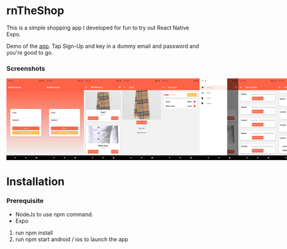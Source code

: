 # rnTheShop

This is a simple shopping app I developed for fun to try out React Native Expo.

Demo of the [app](https://expo.io/@nahcnats/projects/rntheshop). Tap Sign-Up and key in a dummy email and password and you're good to go.

### Screenshots

<div align="center">
  <div style="display: flex; align-items: flex-start; padding-horizontal: 1rem">
    <img src="https://github.com/nahcnats/screenshots/blob/main/theshop/Screenshot01.png" width="20%"/>
    <img src="https://github.com/nahcnats/screenshots/blob/main/theshop/Screenshot02.png" width="20%"/>
    <img src="https://github.com/nahcnats/screenshots/blob/main/theshop/Screenshot03.png" width="20%"/>
    <img src="https://github.com/nahcnats/screenshots/blob/main/theshop/Screenshot04.png" width="20%"/>
    <img src="https://github.com/nahcnats/screenshots/blob/main/theshop/Screenshot05.png" width="20%"/>
    <img src="https://github.com/nahcnats/screenshots/blob/main/theshop/Screenshot06.png" width="20%"/>
    <img src="https://github.com/nahcnats/screenshots/blob/main/theshop/Screenshot07.png" width="20%"/>
    <img src="https://github.com/nahcnats/screenshots/blob/main/theshop/Screenshot08.png" width="20%"/>
    <img src="https://github.com/nahcnats/screenshots/blob/main/theshop/Screenshot09.png" width="20%"/>
    <img src="https://github.com/nahcnats/screenshots/blob/main/theshop/Screenshot10.png" width="20%"/>
  </div>
</div>

# Installation

### Prerequisite

-   NodeJs to use npm command.
-   Expo

1. run npm install
2. run npm start android / ios to launch the app
